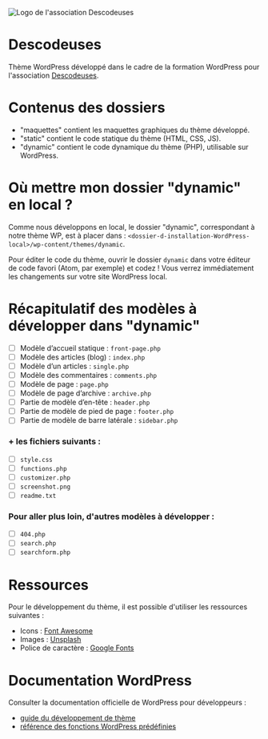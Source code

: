 ![Logo de l'association Descodeuses](https://descodeuses.org/img/logo-descodeuses.701b1e3c.png)

# Descodeuses

Thème WordPress développé dans le cadre de la formation WordPress pour
l'association [Descodeuses](https://descodeuses.org/ "Site de l'association").

# Contenus des dossiers

- "maquettes" contient les maquettes graphiques du thème développé.
- "static" contient le code statique du thème (HTML, CSS, JS).
- "dynamic" contient le code dynamique du thème (PHP), utilisable sur WordPress.

# Où mettre mon dossier "dynamic" en local ?

Comme nous développons en local, le dossier "dynamic", correspondant à notre thème WP,
est à placer dans : `<dossier-d-installation-WordPress-local>/wp-content/themes/dynamic`.

Pour éditer le code du thème, ouvrir le dossier `dynamic` dans votre éditeur de
code favori (Atom, par exemple) et codez ! Vous verrez immédiatement les changements
sur votre site WordPress local.

# Récapitulatif des modèles à développer dans "dynamic"

- [ ] Modèle d’accueil statique : `front-page.php`
- [ ] Modèle des articles (blog) : `index.php`
- [ ] Modèle d’un articles : `single.php`
- [ ] Modèle des commentaires : `comments.php`
- [ ] Modèle de page : `page.php`
- [ ] Modèle de page d’archive : `archive.php`
- [ ] Partie de modèle d’en-tête : `header.php`
- [ ] Partie de modèle de pied de page : `footer.php`
- [ ] Partie de modèle de barre latérale : `sidebar.php`

### + les fichiers suivants :
- [ ] `style.css`
- [ ] `functions.php`
- [ ] `customizer.php`
- [ ] `screenshot.png`
- [ ] `readme.txt`

### Pour aller plus loin, d'autres modèles à développer :
- [ ] `404.php`
- [ ] `search.php`
- [ ] `searchform.php`

# Ressources

Pour le développement du thème, il est possible d'utiliser les ressources suivantes :
- Icons : [Font Awesome](https://fontawesome.com/cheatsheet/free/)
- Images : [Unsplash](https://unsplash.com/)
- Police de caractère : [Google Fonts](https://fonts.google.com/specimen/Poppins?sidebar.open&selection.family=Poppins:ital,wght@0,400;0,500;0,600;0,700;1,300)

# Documentation WordPress

Consulter la documentation officielle de WordPress pour développeurs :
- [guide du développement de thème](https://developer.wordpress.org/themes/)
- [référence des fonctions WordPress prédéfinies](https://developer.wordpress.org/reference/)
